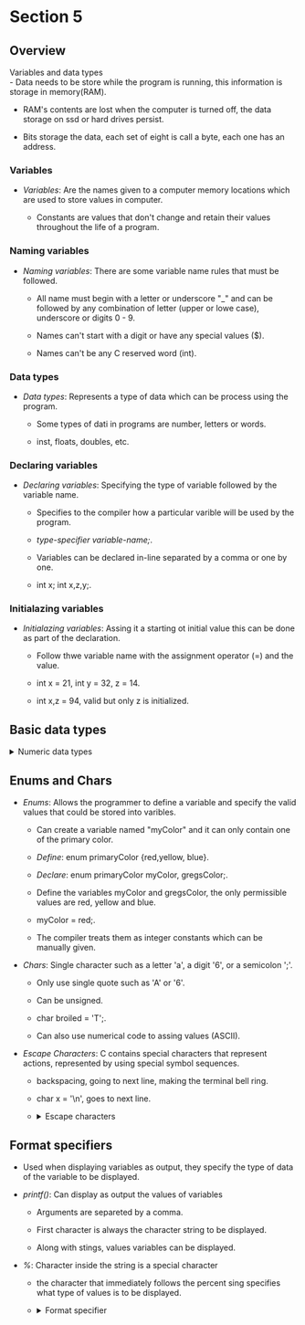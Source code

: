# Section 5

## Overview

<summary>Variables and data types</summary>
- Data needs to be store while the program is running, this information is 
  storage in memory(RAM).

- RAM's contents are lost when the computer is turned off, the data storage 
  on ssd or hard drives persist.

- Bits storage the data, each set of eight is call a byte, each one has an 
  address.


### Variables

- *Variables*: Are the names given to a computer memory locations which are 
  used to store values in computer.

    - Constants are values that don't change and retain their values throughout 
    the life of a program.


### Naming variables
- *Naming variables*: There are some variable name rules that must be followed.

    - All name must begin with a letter or underscore "_" and can be followed by
    any combination of letter (upper or lowe case), underscore or digits 0 - 9.

    - Names can't start with a digit or have any special values ($).

    - Names can't be any C reserved word (int). 

### Data types
- *Data types*: Represents a type of data which can be process using the program.

    - Some types of dati in programs are number, letters or words.

    - inst, floats, doubles, etc.

### Declaring variables
- *Declaring variables*: Specifying the type of variable followed by the variable
  name.

    - Specifies to the compiler how a particular varible will be used by the 
    program.

    - *type-specifier variable-name;*.

    - Variables can be declared in-line separated by a comma or one by one. 

    - int x; int x,z,y;.

### Initialazing variables
- *Initialazing variables*: Assing it a starting ot initial value this can be done
  as part of the declaration.

    - Follow thwe variable name with the assignment operator (=) and the value.

    - int x = 21, int y = 32, z = 14.

    - int x,z = 94, valid but only z is initialized.
</details>

## Basic data types

<details>
<summary>Numeric data types</summary>

### Int
- *int*: Containt integral values only (values that dont containt decimal).
  
    - A minus sign precedint indicates that the value is negative.

    - Can be positive, negative or zero.

    - Can be expressed in hexadecimal (base 16) notation.

    - No embedded spaces are permitted between numbers.

    - Values larger than 999 cannot be expressed ussing commas.

### Float
- *float*: Store floating-point numbers (values that containt decimal places).

    - Can storage negative values such as -.0001.

    - Can also be expressed in scientific notation.

### Double
- *double*: Same as type float, only with roughly twice the precision.

    - Used whenever the range provided by a float variable is not suficient.

    - Can store twice as many significant digits.

    - Most computer represent double values using 64 bits.

    - All floating points constants are taken as double values by the compiler.

    - To explicitly express a float constant use an f at the end of it.

### Keywoords
- C offers three adjectives keywoords to modify the basic integer, doubles, float.

    - *Short*: Uses less storage than an int, saving space when space is limited.

    - *Long*: Use more storage thatn int, this enabling to express larger numbers.

    - *Unsign*: A int that have nonnegative values.  

### Bool
- *_Bool/bool*: Store just the value 0 or 1.

    - Indicate binary choises.

    - *0*: False value.

    - *1*: Indicates a true value.

- The difference between the types is in the amount of memory they occupy and 
  the range of the values.

    - The amount of storage that is allocated to store a particular type of data.

    - Depends on the computer is beeing run.

    - An int might take up 32 bits on one computer, or perhaps it might be store
    in 64.
</details>

## Enums and Chars

- *Enums*: Allows the programmer to define a variable and specify the valid values
  that could be stored into varibles.

    - Can create a variable named "myColor" and it can only contain one of the 
    primary color.

    - *Define*: enum primaryColor {red,yellow, blue}. 

    - *Declare*: enum primaryColor myColor, gregsColor;.

    - Define the variables myColor and gregsColor, the only permissible values are
    red, yellow and blue.

    - myColor = red;.

    - The compiler treats them as integer constants which can be manually given.

- *Chars*: Single character such as a letter 'a', a digit '6', or a semicolon ';'.

    - Only use single quote such as 'A' or '6'.

    - Can be unsigned.

    - char broiled = 'T';.

    - Can also use numerical code to assing values (ASCII).

- *Escape Characters*: C contains special characters that represent actions, 
  represented by using special symbol sequences.

    - backspacing, going to next line, making the terminal bell ring.

    - char x = '\n', goes to next line.

    - <details>
      <summary>Escape characters</summary>

      - *\a*: Alert (ANSI C).

      - *\b*: Backspace.

      - *\f*: Form feed.

      - *\n*: Newline.

      - *\r*: Carriage return.

      - *\t*: Horizontal tab.

      - *\v*: Vertical tab.

      - *\\*: Backlash( \ ).

      - \'*: Single quote( ' ).

      - *\"*: Double quote( " ).

      - *\?*: Question mark ( ? ).

      - *0oo*: Octal value (o represents an octal digit).

      - *xhh*: Hexadecimal value(h represents a hexadecimal digit).
      </details>

## Format specifiers

- Used when displaying variables as output, they specify the type of data of the
  variable to be displayed.

- *printf()*: Can display as output the values of variables

    - Arguments are separeted by a comma.
    
    - First character is always the character string to be displayed. 
    
    - Along with stings, values variables can be displayed.

- *%*: Character inside the string is a special character

    - the character that immediately follows the percent sing specifies
    what type of values is to be displayed.

    - <details>
      <summary>Format specifier</summary>

        | Type | Constant Examples | printf chars |
        | char | 'a', 'n' | %c |
        | --- | --- | --- |
        | _Bool | 0, 1 | %i, %u |
        | --- | --- | --- |
        | short int | - | %hi, %hx, %ho |
        | --- | --- | --- |
        | unsigned short int | - | %hu, %hx, %ho |
        | --- | --- | --- |
        | int | 12, -97, OxFFE0 | %i, %x, %o |
        | --- | --- | --- |
        | unsigned int | 12u, 100u, 0XFFU | %u, %x, %o |
        | --- | --- | --- |
        | long int | 12L, -2001, 0xffffL | %li, %lx, %lo |
        | --- | --- | --- |
        | unsigned long int | 12UL, 100ul, 0xffeeUL | %lu, %lx, %lo |
        | --- | --- | --- |
        | long long int | 0xe5e5e5e5LL, 500ll | %lli, %llx, %llo |
        | --- | --- | --- |
        | unsigned long long int | 12ull, 0xffeeULL | %llu, %llx, %llo |
        | --- | --- | --- |
        | float | 12.35f, 3.1e-5f, 0x1.5p10, 0x1P-1| %f, %e, %g, %a |
        | --- | --- | --- |
        | double | 12.34, 3.1e-5f, 0x.1p3 | %f, %e, %g, %a |
        | --- | --- | --- |
        | long double | 12.341, 3.1e-5l | %Lf, %Le, %Lg |
      </details>